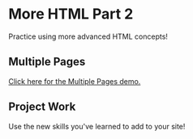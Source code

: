 # More HTML Part 2
Practice using more advanced HTML concepts!

## Multiple Pages
[Click here for the Multiple Pages demo.](MultiplePagesDemo.md)

## Project Work
Use the new skills you've learned to add to your site!
